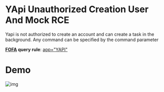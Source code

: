 # YApi Unauthorized Creation User And Mock RCE

Yapi is not authorized to create an account and can create a task in the background. Any command can be specified by the command parameter

**[FOFA](https://fofa.so/result?qbase64=YXBwPSJZQVBJIg%3D%3D) query rule**: [app="YAPI"](https://fofa.so/result?qbase64=YXBwPSJZQVBJIg%3D%3D)

# Demo

![img](https://raw.githubusercontent.com/xiaoheihei1107/GobyVuls/master/YApi/YApi%20Unauthorized%20Creation%20User%20And%20Mock%20RCE.gif)